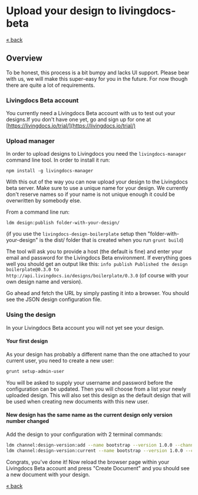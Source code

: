 # Upload your design to livingdocs-beta

[« back](../README.md)

## Overview

To be honest, this process is a bit bumpy and lacks UI support. Please bear with us, we will make this super-easy for you in the future. For now though there are quite a lot of requirements.

### Livingdocs Beta account

 You currently need a Livingdocs Beta account with us to test out your designs.If you don't have one yet, go and sign up for one at [https://livingdocs.io/trial/](https://livingdocs.io/trial/)

### Upload manager

 In order to upload designs to Livingdocs you need the `livingdocs-manager` command line tool. In order to install it run:
 ```
 npm install -g livingdocs-manager
 ```

 With this out of the way you can now upload your design to the Livingdocs beta server. Make sure to use a unique name for your design. We currently don't reserve names so if your name is not unique enough it could be overwritten by somebody else.

 From a command line run:
 ```
 ldm design:publish folder-with-your-design/
 ```
 (if you use the `livingdocs-design-boilerplate` setup then "folder-with-your-design" is the dist/ folder that is created when you run `grunt build`)

The tool will ask you to provide a host (the default is fine) and enter your email and password for the Livingdocs Beta environment. If everything goes well you should get an output like this: `info publish Published the design boilerplate@0.3.0 to http://api.livingdocs.io/designs/boilerplate/0.3.0` (of course with your own design name and version).

Go ahead and fetch the URL by simply pasting it into a browser. You should see the JSON design configuration file.

### Using the design

In your Livingdocs Beta account you will not yet see your design.

#### Your first design

As your design has probably a different name than the one attached to your current user, you need to create a new user:

```bash
grunt setup-admin-user
```

You will be asked to supply your username and password before the configuration can be updated. Then you will choose from a list your newly uploaded design. This will also set this design as the default design that will be used when creating new documents with this new user.

#### New design has the same name as the current design only version number changed

Add the design to your configuration with 2 terminal commands:

```bash
ldm channel:design-version:add --name bootstrap --version 1.0.0 --channel 1
ldm channel:design-version:current --name bootstrap --version 1.0.0 --channel 1
```

Congrats, you've done it! Now reload the browser page within your Livingdocs Beta account and press "Create Document" and you should see a new document with your design.

[« back](../README.md)
